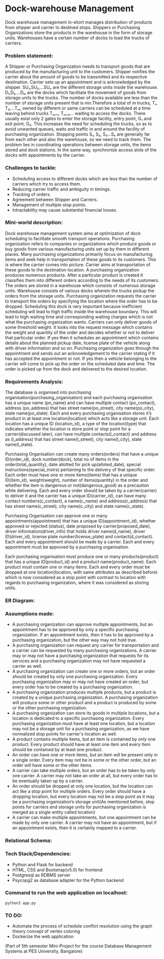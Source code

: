 # Dock-warehouse Management
Dock warehouse management in-short manages distribution of products from shipper and carrier to destined stops. Shippers or Purchasing Organizations store the products in the warehouse in the form of storage units. Warehouses have a certain number of docks to load the trucks of carriers.

### Problem statement:
A Shipper or Purchasing Organization needs to transport goods that are produced by the manufacturing unit to the customers. Shipper notifies the carrier about the amount of goods to be transmitted and its respective destination. Carrier sets up an appointment and is acknowledged by the shipper. 
SU₁,SU₂,...SUₙ are the different storage units inside the warehouse. D₁,D₂,...Dₘ are the docks which facilitate the movement of goods from storage units to the trucks. The number of docks available are less than the number of storage units present that is mn.Therefore a total of m trucks, T₁, T₂,...Tₘ, owned by different or same carriers can be scheduled at a time leaving behind trucks Tₘ₊₁, Tₘ₊₂... waiting to access the docks. There usually exist only 2 gates to enter the storage facility, entry point, G₁ and exit point, G₂. This increases the need for scheduling the trucks, so as to avoid unwanted queues, waits and traffic in and around the facility of purchasing organization. Stopping points S₁, S₂, S₃...Sₖ are generally far from each other and also the warehouse, so we need to track them.
The problem lies in coordinating operations between storage units, the items stored and dock stations. In the same way, synchronize access slots of the docks with appointments by the carrier. 

### Challenges to tackle:
- Scheduling access to different docks which are less than the number of carriers which try to access them.
- Reducing carrier traffic and ambiguity in timings.
- Tracking of orders.
- Agreement between Shipper and Carriers.
- Management of multiple stop points.
- Intractability may cause substantial financial losses.

### Mini-world description:
Dock warehouse management system aims at optimization of dock scheduling to facilitate smooth transport operations. Purchasing organization refers to companies or organizations which produce goods or buy goods from various manufacturing units set up by them in different places. Many purchasing organizations primarily focus on manufacturing items and seek help in transportation of these goods to its customers. This is where the carrier comes into picture. Carrier aims at transportation of these goods to the destination location.
A purchasing organization produces numerous products. After a particular product is created it classifies them into different orders according to the needs of its customers. The orders are stored in a warehouse which consists of numerous storage units. Warehouse consists of various docks wherein the trucks pickup the orders from the storage units. Purchasing organization requests the carrier to transport the orders by specifying the location where the order has to be dropped. Scheduling this dock is very important because inefficient scheduling will lead to high traffic inside the warehouse boundary. This will lead to high waiting time and corresponding waiting charges which is not what the purchasing organization wants.
Carriers can only deliver goods of some threshold weight. It looks into the request message which contains the weight and quantity of the order and decides whether or not to deliver that particular order. If yes then it schedules an appointment which contains details about the planned pickup date, license plate of the vehicle along with driver information and so on.
Purchasing organization goes through the appointment and sends out an acknowledgement to the carrier stating if it has accepted the appointment or not. If yes then a vehicle belonging to the carrier will come to pick up the order on the scheduled date and time.  The order is picked up from the dock and delivered to the desired location.

### Requirements Analysis:
The database is organised into purchasing organisation(purchasing_organisation) and each purchasing organisation has a unique name (po_name) and can have multiple contact (po_contact), address (po_address) that has street name(po_street), city name(po_city), state name(po_state). Each and every purchasing organisation stores it’s product in at least one location(location) which acts like a storage unit. Each location has a unique ID (location_id), a type of the location(type) that indicates whether the location is store point or stop point for a carrier(discussed later), can have multiple contacts(l_contact) and address as (l_address) that has street name(l_street), city name(l_city), state name(l_state). 

Purchasing Organisation can create many orders(orders) that have a unique ID(order_id), dock number(dock), total no of items in the order(total_quantity), date allotted for pick up(alloted_date), special instructions(special_instrs) pertaining to the delivery of that specific order. Each order must have one or more items(items) that has a unique ID(item_id), weight(weight), number of items(quantity) in the order and whether the item is dangerous or not(dangerous_good) as a precaution while delivering. Each and every order should be taken by a carrier(carrier) to deliver it and the carrier has a unique ID(carrier_id), can have many contact numbers(c_contact), a name(c_name) and address(c_address) that has street name(c_street), city name(c_city) and state name(c_state).

Purchasing Organisation can approve one or many appointments(appointment) that has a unique ID(appointment_id), whether approved or rejected (status), date proposed by carrier(proposed_date), driver information(driver_info) that holds driver name(d_name), driver ID(driver_id), license plate number(license_plate) and contact(d_contact). Each and every appointment should be made by a carrier. Each and every appointment must be approved by a purchasing organisation.

Each purchasing organisation must produce one or many products(product) that has a unique ID(product_id) and a product name(product_name). Each product must contain one or many items. Each and every order must be dropped at one location(location, with same attributes as described before) which is now considered as a stop point with contrast to location with regards to purchasing organization, where it was considered as storing units.

### ER Diagram: 


### Assumptions made:
- A purchasing organization can approve multiple appointments, but an appointment has to be approved by only a specific purchasing organization. If an appointment exists, then it has to be approved by a purchasing organization, but the other way may not hold true.
- A purchasing organization can request any carrier for transportation and a carrier can be requested by many purchasing organizations. A carrier may or may not have a purchasing organization that requests for its services and a purchasing organization may not have requested a carrier as well.
- A purchasing organization can create one or more orders, but an order should be created by only one purchasing organization. Every purchasing organization may or may not have created an order, but every order has to be created by a purchasing organization.
- A purchasing organization produces multiple products, but a product is created by a unique purchasing organization. A purchasing organization will produce some or other product and a product is produced by some or the other purchasing organization.
- A purchasing organization can store its goods in multiple locations, but a location is dedicated to a specific purchasing organization. Every purchasing organization must have at least one location, but a location may not be a storage unit for a purchasing organization, as we have normalized stop points for carrier's location as well.
- A product contains multiple items, but an item is contained by only one product. Every product should have at least one item and every item should be contained by at least one product.
- An order can have one or more items, but an item will be present only in a single order. Every item may not be in some or the other order, but an order will have some or the other items.
- A carrier can take multiple orders, but an order has to be taken by only one carrier. A carrier may not take an order at all, but every order has to be eventually taken up by a carrier.
- An order should be dropped at only one location, but the location can act like a stop point for multiple orders. Every order should have a dropping location, but every location may not be a stop point as it may be a purchasing organization’s storage unit(As mentioned before, stop points for carriers and storage units for purchasing organization is merged as a single entity called location)
- A carrier can make multiple appointments, but one appointment can be made by only one carrier. A carrier may not have an appointment, but if an appointment exists, then it is certainly mapped to a carrier.

### Relational Schema:

### Tech Stack/Dependencies:
- Python and Flask for backend
- HTML, CSS and Bootstrap(v5.0) for frontend
- Postgresql as RDBMS server
- Psycopg2 as database adapter for the Python backend

### Command to run the web application on localhost:
```python3 app.py```

### TO DO:
- Automate the process of schedule conflict resolution using the graph theory concept of vertex coloring
- Dockerize the web application

(Part of 5th semester Mini-Project for the course Database Management Systems at PES University, Bangalore)
